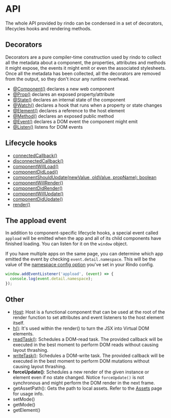 # API

The whole API provided by rindo can be condensed in a set of decorators, lifecycles hooks and rendering methods.

## Decorators

Decorators are a pure compiler-time construction used by rindo to collect all the metadata about a component, the properties, attributes and methods it might expose, the events it might emit or even the associated stylesheets. Once all the metadata has been collected, all the decorators are removed from the output, so they don't incur any runtime overhead.

- [@Component()](./component.md#component-decorator) declares a new web component
- [@Prop()](./properties.md#prop-decorator) declares an exposed property/attribute
- [@State()](./state.md#the-state-decorator-state) declares an internal state of the component
- [@Watch()](./reactive-data.md#watch-decorator) declares a hook that runs when a property or state changes
- [@Element()](./host-element.md#element-decorator) declares a reference to the host element
- [@Method()](./methods.md#method-decorator) declares an exposed public method
- [@Event()](./events.md#event-decorator) declares a DOM event the component might emit
- [@Listen()](./events.md#listen-decorator) listens for DOM events

## Lifecycle hooks

- [connectedCallback()](./component-lifecycle.md#connectedcallback)
- [disconnectedCallback()](./component-lifecycle.md#disconnectedcallback)
- [componentWillLoad()](./component-lifecycle.md#componentwillload)
- [componentDidLoad()](./component-lifecycle.md#componentdidload)
- [componentShouldUpdate(newValue, oldValue, propName): boolean](./component-lifecycle.md#componentshouldupdate)
- [componentWillRender()](./component-lifecycle.md#componentwillrender)
- [componentDidRender()](./component-lifecycle.md#componentdidrender)
- [componentWillUpdate()](./component-lifecycle.md#componentwillupdate)
- [componentDidUpdate()](./component-lifecycle.md#componentdidupdate)
- [render()](./templating-jsx.md)

## The appload event

In addition to component-specific lifecycle hooks, a special event called `appload` will be emitted when the app and all of its child components have finished loading. You can listen for it on the `window` object.

If you have multiple apps on the same page, you can determine which app emitted the event by checking `event.detail.namespace`. This will be the value of the [namespace config option](./config.md#namespace) you've set in your Rindo config.

``` js
window.addEventListener('appload', (event) => {
  console.log(event.detail.namespace);
});
```

## Other

- [Host](./host-element.md): Host is a functional component that can be used at the root of the render function to set attributes and event listeners to the host element itself.
- [h()](./templating-jsx.md): It's used within the render() to turn the JSX into Virtual DOM elements.
- [readTask()](https://developers.google.com/web/fundamentals/performance/rendering/avoid-large-complex-layouts-and-layout-thrashing): Schedules a DOM-read task. The provided callback will be executed in the best moment to perform DOM reads without causing layout thrashing.
- [writeTask()](https://developers.google.com/web/fundamentals/performance/rendering/avoid-large-complex-layouts-and-layout-thrashing): Schedules a DOM-write task. The provided callback will be executed in the best moment to perform DOM mutations without causing layout thrashing.
- __forceUpdate()__: Schedules a new render of the given instance or element even if no state changed. Notice `forceUpdate()` is not synchronous and might perform the DOM render in the next frame.
- getAssetPath(): Gets the path to local assets. Refer to the [Assets](./assets.md#getassetpath) page for usage info.
- setMode()
- getMode()
- getElement()
